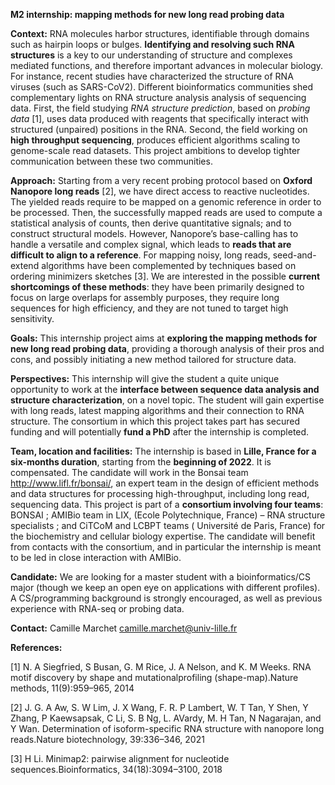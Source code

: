 **M2 internship: mapping methods for new long read probing data**

**Context:**
RNA molecules harbor structures, identifiable through domains such as hairpin loops or bulges. 
**Identifying and resolving such RNA structures** is a key to our understanding of structure and complexes mediated functions, 
and therefore important advances in molecular biology. 
For instance, recent studies have characterized the structure of RNA viruses (such as SARS-CoV2). 
Different bioinformatics communities shed complementary lights on RNA structure analysis analysis of sequencing data. 
First, the field studying *RNA structure prediction*, based on *probing data* [1], 
uses data produced with reagents that specifically interact with structured (unpaired) positions in the RNA. 
Second, the field working on **high throughput sequencing**, produces efficient algorithms scaling to genome-scale read datasets. 
This project ambitions to develop tighter communication between these two communities.

**Approach:**
Starting from a very recent probing protocol based on **Oxford Nanopore long reads** [2], we have direct access to reactive nucleotides. 
The yielded reads require to be mapped on a genomic reference in order to be processed. 
Then, the successfully mapped reads are used to compute a statistical analysis of counts, then derive quantitative signals; 
and to construct structural models. However, Nanopore’s base-calling has to handle a versatile and complex signal, 
which leads to **reads that are difficult to align to a reference**. 
For mapping noisy, long reads, seed-and-extend algorithms have been complemented by techniques based on ordering minimizers sketches [3]. 
We are interested in the possible **current shortcomings of these methods**: they have been primarily designed to focus on large overlaps for assembly purposes, they require long sequences for high efficiency, and they are not tuned to target high sensitivity.

**Goals:**
This internship project aims at **exploring the mapping methods for new long read probing data**, providing a thorough analysis of their pros and cons, 
and possibly initiating a new method tailored for structure data.

**Perspectives:**
This internship will give the student a quite unique opportunity to work at the **interface between sequence data analysis and structure characterization**, 
on a novel topic. The student will gain expertise with long reads, latest mapping algorithms and their connection to RNA structure. 
The consortium in which this project takes part has secured funding and will potentially **fund a PhD** after the internship is completed.

**Team, location and facilities:**
The internship is based in **Lille, France for a six-months duration**, starting from the **beginning of 2022**. It is compensated. 
The candidate will work in the Bonsai team http://www.lifl.fr/bonsai/, an expert team in the design of efficient methods and data structures 
for processing high-throughput, including long read, sequencing data.
This project is part of a **consortium involving four teams**: BONSAI ; AMIBio team in LIX, (Ecole Polytechnique, France) – 
RNA structure specialists ; and CiTCoM and LCBPT teams ( Université de Paris, France) for the biochemistry and cellular biology expertise. 
The candidate will benefit from contacts with the consortium, and in particular the internship is meant to be led in close interaction with AMIBio.

**Candidate:**
We are looking for a master student with a bioinformatics/CS major (though we keep an open eye on applications with different profiles). 
A CS/programming background is strongly encouraged, as well as previous experience with RNA-seq or probing data.


**Contact:**
Camille Marchet camille.marchet@univ-lille.fr

**References:**

[1]  N. A Siegfried, S Busan, G. M Rice, J. A Nelson, and K. M Weeks. RNA motif discovery by shape and mutationalprofiling (shape-map).Nature methods, 11(9):959–965, 2014

[2] J. G. A Aw, S. W Lim, J. X Wang, F. R. P Lambert, W. T Tan, Y Shen, Y Zhang, P Kaewsapsak, C Li, S. B Ng, L. AVardy, M. H Tan, N Nagarajan, and Y Wan. Determination of isoform-specific RNA structure with nanopore long reads.Nature biotechnology, 39:336–346, 2021

[3] H Li. Minimap2: pairwise alignment for nucleotide sequences.Bioinformatics, 34(18):3094–3100, 2018
